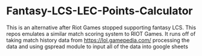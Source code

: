 # Fantasy-LCS-LEC-Points-Calculator
This is an alternative after Riot Games stopped supporting fantasy LCS. This repos emulates a similar match scoring system to RIOT Games.
It runs off of taking match history data from https://lol.gamepedia.com/ processing the data and using gspread module to input all of the data into google sheets
